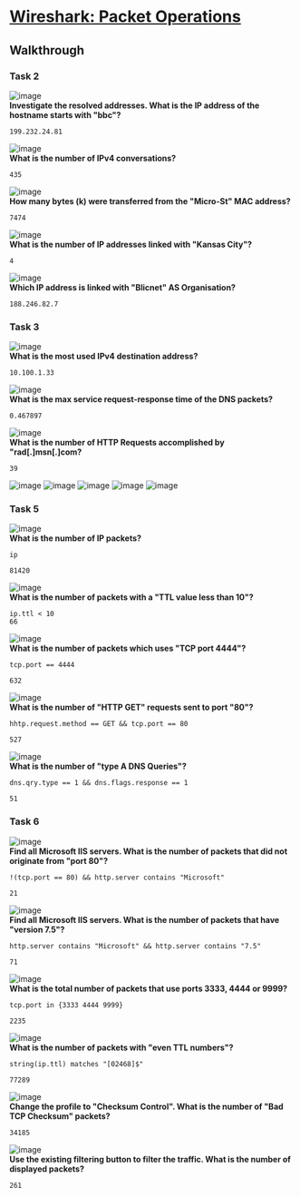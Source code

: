 # [Wireshark: Packet Operations](https://tryhackme.com/room//wiresharkpacketoperations)

## Walkthrough


### Task 2

![image](https://github.com/user-attachments/assets/77c4f066-3745-4db3-82cd-c832863b8395)
</br>
**Investigate the resolved addresses. What is the IP address of the hostname starts with "bbc"?**
```shell
199.232.24.81
```

![image](https://github.com/user-attachments/assets/5d956fb5-352e-4d9c-b536-3f8c4ce86bb2)
</br>
**What is the number of IPv4 conversations?**
```shell
435
```

![image](https://github.com/user-attachments/assets/b30fe923-6111-4801-9aa5-b01aaf37be6f)
</br>
**How many bytes (k) were transferred from the "Micro-St" MAC address?**
```shell
7474
```

![image](https://github.com/user-attachments/assets/30e681d8-64de-4da5-9904-3b0180289c4b)
</br>
**What is the number of IP addresses linked with "Kansas City"?**
```shell
4
```

![image](https://github.com/user-attachments/assets/253e8e9d-f2a7-42eb-af66-bb1879205ba3)
</br>
**Which IP address is linked with "Blicnet" AS Organisation?**
```shell
188.246.82.7
```

### Task 3

![image](https://github.com/user-attachments/assets/74eee56a-0fd1-44f7-9d00-2526e9452131)
</br>
**What is the most used IPv4 destination address?**
```shell
10.100.1.33
```

![image](https://github.com/user-attachments/assets/75b865b4-e6ad-4c4c-8889-b24ef14758f5)
</br>
**What is the max service request-response time of the DNS packets?**
```shell
0.467897
```

![image](https://github.com/user-attachments/assets/d28477b0-69e1-42b9-b321-bd31003b9028)
</br>
**What is the number of HTTP Requests accomplished by "rad[.]msn[.]com?**
```shell
39
```

![image](https://github.com/user-attachments/assets/b8d35268-37e3-4c71-9f4a-c50f51b6a526)
![image](https://github.com/user-attachments/assets/fc21e437-ab2b-4131-a379-3b5a64700145)
![image](https://github.com/user-attachments/assets/1121403c-f826-42af-acd8-543a85f48884)
![image](https://github.com/user-attachments/assets/e1a44a6d-ab9c-4b99-8355-cca4d0046148)
![image](https://github.com/user-attachments/assets/953f12cd-e672-4853-9423-227d4245219c)
</br>

### Task 5

![image](https://github.com/user-attachments/assets/5d4f04af-4f76-4f8b-bda8-1e6eeae7a51e)
</br>
**What is the number of IP packets?**
```shell
ip

81420
```

![image](https://github.com/user-attachments/assets/374abb15-d327-44fb-a111-1ffba4177998)
</br>
**What is the number of packets with a "TTL value less than 10"?**
```shell
ip.ttl < 10
66
```

![image](https://github.com/user-attachments/assets/5e71af94-6c8a-413d-8614-51e249f738f3)
</br>
**What is the number of packets which uses "TCP port 4444"?**
```shell
tcp.port == 4444

632
```

![image](https://github.com/user-attachments/assets/f7a9ca2c-b210-4e05-8288-1c363329eb88)
</br>
**What is the number of "HTTP GET" requests sent to port "80"?**
```shell
hhtp.request.method == GET && tcp.port == 80

527
```

![image](https://github.com/user-attachments/assets/b572efdc-8358-4e67-9c3b-d6e7e20550aa)
</br>
**What is the number of "type A DNS Queries"?**
```shell
dns.qry.type == 1 && dns.flags.response == 1

51
```

### Task 6

![image](https://github.com/user-attachments/assets/1b21c000-3065-4371-b332-ca300d29a471)
</br>
**Find all Microsoft IIS servers. What is the number of packets that did not originate from "port 80"?**
```shell
!(tcp.port == 80) && http.server contains "Microsoft"

21
```

![image](https://github.com/user-attachments/assets/c2f49970-34b5-4b15-a453-d476d30b91d5)
</br>
**Find all Microsoft IIS servers. What is the number of packets that have "version 7.5"?**
```shell
http.server contains "Microsoft" && http.server contains "7.5"

71
```

![image](https://github.com/user-attachments/assets/4f4c5753-47fd-42c7-a7c2-6be9b279e62c)
</br>
**What is the total number of packets that use ports 3333, 4444 or 9999?**
```shell
tcp.port in {3333 4444 9999}

2235
```

![image](https://github.com/user-attachments/assets/3fe5b6b1-b44b-474f-b70b-a725eedb900d)
</br>
**What is the number of packets with "even TTL numbers"?**
```shell
string(ip.ttl) matches "[02468]$"

77289
```

![image](https://github.com/user-attachments/assets/7418ce18-b42d-4948-a2db-c07e2d451a38)
</br>
**Change the profile to "Checksum Control". What is the number of "Bad TCP Checksum" packets?**
```shell
34185
```

![image](https://github.com/user-attachments/assets/47112330-3c49-40b7-b230-c72f82a02cf6)
</br>
**Use the existing filtering button to filter the traffic. What is the number of displayed packets?**
```shell
261
```
